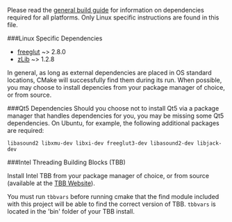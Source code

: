 Please read the [general build guide](BUILD.md) for information on dependencies required for all platforms. Only Linux specific instructions are found in this file. 

###Linux Specific Dependencies
* [freeglut](http://freeglut.sourceforge.net/) ~> 2.8.0
* [zLib](http://www.zlib.net/) ~> 1.2.8

In general, as long as external dependencies are placed in OS standard locations, CMake will successfully find them during its run. When possible, you may choose to install depencies from your package manager of choice, or from source.

###Qt5 Dependencies
Should you choose not to install Qt5 via a package manager that handles dependencies for you, you may be missing some Qt5 dependencies. On Ubuntu, for example, the following additional packages are required:

    libasound2 libxmu-dev libxi-dev freeglut3-dev libasound2-dev libjack-dev

###Intel Threading Building Blocks (TBB)

Install Intel TBB from your package manager of choice, or from source (available at the [TBB Website](https://www.threadingbuildingblocks.org/)).

You must run `tbbvars` before running cmake that the find module included with this project will be able to find the correct version of TBB. `tbbvars` is located in the 'bin' folder of your TBB install.